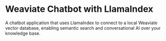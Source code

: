 # Weaviate Chatbot with LlamaIndex

A chatbot application that uses LlamaIndex to connect to a local Weaviate vector database, enabling semantic search and conversational AI over your knowledge base.

